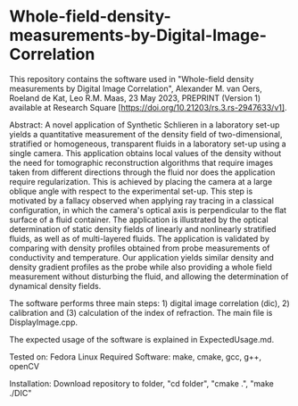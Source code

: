 # Whole-field-density-measurements-by-Digital-Image-Correlation

This repository contains the software used in "Whole-field density measurements by Digital Image Correlation", Alexander M. van Oers, Roeland de Kat, Leo R.M. Maas, 23 May 2023, PREPRINT (Version 1) available at Research Square [https://doi.org/10.21203/rs.3.rs-2947633/v1]. 

Abstract:
A novel application of Synthetic Schlieren in a laboratory set-up yields a quantitative measurement of the density field of two-dimensional, stratified or homogeneous, transparent fluids in a laboratory set-up using a single camera. This application obtains local values of the density without the need for tomographic reconstruction algorithms that require images taken from different directions through the fluid nor does the application require regularization. This is achieved by placing the camera at a large oblique angle with respect to the experimental set-up. This step is motivated by a fallacy observed when applying ray tracing in a classical configuration, in which the camera's optical axis is perpendicular to the flat surface of a fluid container. The application is illustrated by the optical determination of static density fields of linearly and nonlinearly stratified fluids, as well as of multi-layered fluids. The application is validated by comparing with density profiles obtained from probe measurements of conductivity and temperature. Our application yields similar density and density gradient profiles as the probe while also providing a whole field measurement without disturbing the fluid,	 and allowing the determination of dynamical density fields.

The software performs three main steps: 1) digital image correlation (dic), 2) calibration and (3) calculation of the index of refraction. The main file is DisplayImage.cpp. 

The expected usage of the software is explained in ExpectedUsage.md.

Tested on: Fedora Linux
Required Software: make, cmake, gcc, g++, openCV

Installation: Download repository to folder, "cd folder", "cmake .", "make ./DIC"
